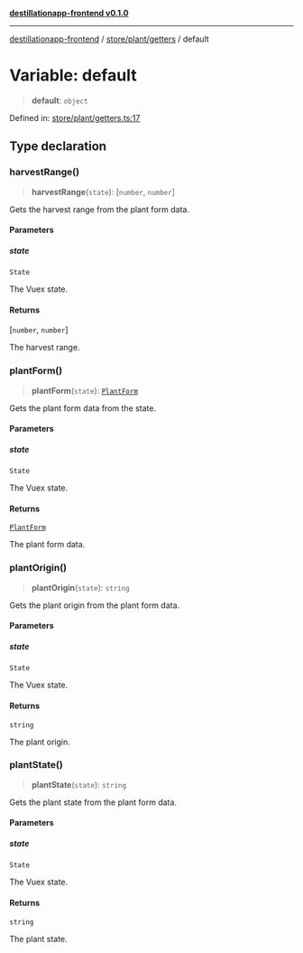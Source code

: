 [**destillationapp-frontend v0.1.0**](../../../../README.md)

***

[destillationapp-frontend](../../../../modules.md) / [store/plant/getters](../README.md) / default

# Variable: default

> **default**: `object`

Defined in: [store/plant/getters.ts:17](https://github.com/DestillApp/main/blob/be94b1d93681946bd573e84cd8381ba32cee62b9/frontend/src/store/plant/getters.ts#L17)

## Type declaration

### harvestRange()

> **harvestRange**(`state`): \[`number`, `number`\]

Gets the harvest range from the plant form data.

#### Parameters

##### state

`State`

The Vuex state.

#### Returns

\[`number`, `number`\]

The harvest range.

### plantForm()

> **plantForm**(`state`): [`PlantForm`](../../../../types/forms/plantForm/interfaces/PlantForm.md)

Gets the plant form data from the state.

#### Parameters

##### state

`State`

The Vuex state.

#### Returns

[`PlantForm`](../../../../types/forms/plantForm/interfaces/PlantForm.md)

The plant form data.

### plantOrigin()

> **plantOrigin**(`state`): `string`

Gets the plant origin from the plant form data.

#### Parameters

##### state

`State`

The Vuex state.

#### Returns

`string`

The plant origin.

### plantState()

> **plantState**(`state`): `string`

Gets the plant state from the plant form data.

#### Parameters

##### state

`State`

The Vuex state.

#### Returns

`string`

The plant state.
